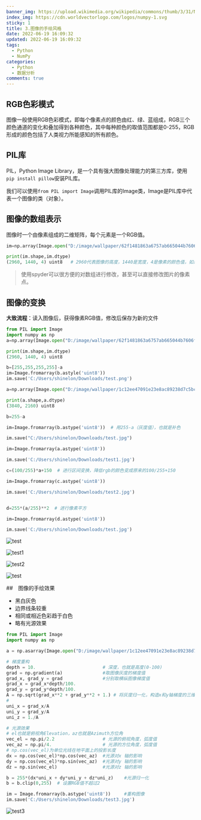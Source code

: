 ```yaml
---
banner_img: https://upload.wikimedia.org/wikipedia/commons/thumb/3/31/NumPy_logo_2020.svg/2560px-NumPy_logo_2020.svg.png
index_img: https://cdn.worldvectorlogo.com/logos/numpy-1.svg
sticky: 1
title: 3.图像的手绘风格
date: 2022-06-19 16:09:32
updated: 2022-06-19 16:09:32
tags:
  - Python
  - NumPy
categories:
  - Python
  - 数据分析
comments: true
---
```



## RGB色彩模式

图像一般使用RGB色彩模式，即每个像素点的颜色由红、绿、蓝组成，RGB三个颜色通道的变化和叠加得到各种颜色，其中每种颜色的取值范围都是0-255，RGB形成的颜色包括了人类视力所能感知的所有颜色。

## PIL库

PIL，Python Image Library，是一个具有强大图像处理能力的第三方库，使用`pip install pillow`安装PIL库。

我们可以使用`from PIL import Image`调用PIL库的Image类，Image是PIL库中代表一个图像的类（对象）。



## 图像的数组表示

图像时一个由像素组成的二维矩阵，每个元素是一个RGB值。

```python
im=np.array(Image.open("D:/image/wallpaper/62f1481863a6757ab665044b7606fb22.png"))

print(im.shape,im.dtype)
(2960, 1440, 4) uint8   # 2960代表图像的高度，1440是宽度，4是像素的颜色值，如果是RGB为3
```

> 使用spyder可以很方便的对数组进行修改，甚至可以直接修改图片的像素点。

## 图像的变换

**大致流程**：读入图像后，获得像素RGB值，修改后保存为新的文件

```python
from PIL import Image
import numpy as np
a=np.array(Image.open("D:/image/wallpaper/62f1481863a6757ab665044b7606fb22.png"))

print(im.shape,im.dtype)
(2960, 1440, 4) uint8

b=[255,255,255,255]-a
im=Image.fromarray(b.astyle('uint8'))
im.save('C:/Users/shinelon/Downloads/test.png')
```

```python
a=np.array(Image.open("D:/image/wallpaper/1c12ee47091e23e8ac89238d7c5bc1c3.jpg").convert('L'))  # convert函数将rgb值变成灰度值，只有两个维度

print(a.shape,a.dtype)
(3840, 2160) uint8

b=255-a

im=Image.fromarray(b.astype('uint8'))  # 用255-a（灰度值），也就是补色

im.save("C:/Users/shinelon/Downloads/test.jpg")

im=Image.fromarray(a.astype('uint8'))

im.save('C:/Users/shinelon/Downloads/test1.jpg')

c=(100/255)*a+150  # 进行区间变换，降低rgb的颜色变成原来的100/255+150

im=Image.fromarray(c.astype('uint8'))

im.save('C:/Users/shinelon/Downloads/test2.jpg')


d=255*(a/255)**2  # 进行像素平方

im=Image.fromarray(d.astype('uint8'))

im.save('C:/Users/shinelon/Downloads/test.jpg')
```

![test](3.图像的手绘风格实例.assets/test.jpg)

![test1](3.图像的手绘风格实例.assets/test1.jpg)

![test2](3.图像的手绘风格实例.assets/test2.jpg)

![test](3.图像的手绘风格实例.assets/test-1626836404861.jpg)

##　图像的手绘效果

+ 黑白灰色
+ 边界线条较重
+ 相同或相近色彩趋于白色
+ 略有光源效果

```python
from PIL import Image
import numpy as np

a = np.asarray(Image.open("D:/image/wallpaper/1c12ee47091e23e8ac89238d7c5bc1c3.jpg").convert('L')).astype('float')

# 梯度重构
depth = 10. 						# 深度，也就是高度(0-100)
grad = np.gradient(a)				#取图像灰度的梯度值
grad_x, grad_y = grad 				#分别取横纵图像梯度值
grad_x = grad_x*depth/100.
grad_y = grad_y*depth/100.
A = np.sqrt(grad_x**2 + grad_y**2 + 1.) # 将灰度归一化，构造x和y轴梯度的三维归一化单位坐标系
# 
uni_x = grad_x/A
uni_y = grad_y/A
uni_z = 1./A

# 光源效果
# el也就是俯视角Elevation，az也就是Azimuth方位角
vec_el = np.pi/2.2 					# 光源的俯视角度，弧度值
vec_az = np.pi/4. 					# 光源的方位角度，弧度值
# np.cos(vec_el)为单位光线在地平面上的投影长度
dx = np.cos(vec_el)*np.cos(vec_az) 	#光源对x 轴的影响
dy = np.cos(vec_el)*np.sin(vec_az) 	#光源对y 轴的影响
dz = np.sin(vec_el) 				#光源对z 轴的影响

b = 255*(dx*uni_x + dy*uni_y + dz*uni_z) 	#光源归一化
b = b.clip(0,255)  # 设置RGB值不超过2

im = Image.fromarray(b.astype('uint8')) 	#重构图像
im.save('C:/Users/shinelon/Downloads/test3.jpg')
```

![test3](3.图像的手绘风格实例.assets/test3.jpg)
